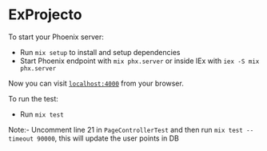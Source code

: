 # ExProjecto

To start your Phoenix server:

  * Run `mix setup` to install and setup dependencies
  * Start Phoenix endpoint with `mix phx.server` or inside IEx with `iex -S mix phx.server`

Now you can visit [`localhost:4000`](http://localhost:4000) from your browser.

To run the test:
 
 * Run `mix test`

Note:- Uncomment line 21 in `PageControllerTest` and then run `mix test --timeout 90000`,
       this will update the user points in DB